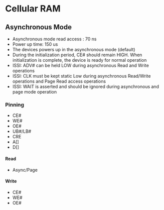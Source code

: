 # Cellular RAM

## Asynchronous Mode

- Asynchronous mode read access : 70 ns
- Power up time: 150 us
- The devices powers up in the asynchronous mode (default)
- During the initialization period, CE# should remain HIGH. When initialization is complete, the
device is ready for normal operation
- ISSI: ADV# can be held LOW during asynchronous Read and Write operations
- ISSI: CLK must be kept static Low during asynchronous Read/Write operations and Page Read access operations
- ISSI: WAIT is asserted and should be ignored during asynchronous and page mode operation

### Pinning

- CE#
- WE#
- OE#
- UB#/LB#
- CRE
- A[]
- D[]

#### Read

- Async/Page

#### Write

- CE#
- WE#
- OE#

